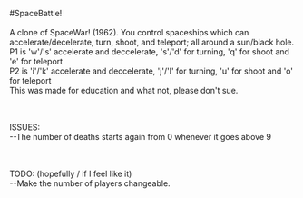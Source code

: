 #SpaceBattle! </br>
</br>
A clone of SpaceWar! (1962). You control spaceships which can accelerate/decelerate, turn, shoot, and teleport; all around a sun/black hole.</br>
P1 is 'w'/'s' accelerate and deccelerate, 's'/'d' for turning, 'q' for shoot and 'e' for teleport</br>
P2 is 'i'/'k' accelerate and deccelerate, 'j'/'l' for turning, 'u' for shoot and 'o' for teleport</br>
This was made for education and what not, please don't sue.</br>
</br>
</br>

ISSUES: </br>
--The number of deaths starts again from 0 whenever it goes above 9</br>
</br>
</br>

TODO: (hopefully / if I feel like it)</br>
--Make the number of players changeable.</br>
</br>
</br>

